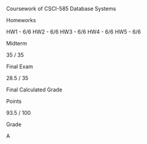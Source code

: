 Coursework of CSCI-585 Database Systems 

Homeworks

HW1 - 6/6
HW2 - 6/6
HW3 - 6/6
HW4 - 6/6
HW5 - 6/6

Midterm

35 / 35


Final Exam

28.5 / 35

Final Calculated Grade

Points

93.5 / 100

Grade

A
